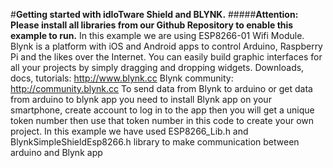 #**Getting started with idIoTware Shield and BLYNK.**
#####**Attention: Please install all libraries from our Github Repository to enable this example to run.**
In this example we are using ESP8266-01 Wifi Module.       
Blynk is a platform with iOS and Android apps to control Arduino, Raspberry Pi and the likes over the Internet. You can easily build graphic interfaces for all your projects by simply dragging and dropping widgets.
Downloads, docs, tutorials: http://www.blynk.cc Blynk community: http://community.blynk.cc
To send data from Blynk to arduino or get data from arduino to blynk app you need to install Blynk app on your smartphone, create account to log in to the app then you will get a unique token number then use that token number in this code to create your own project.
In this example we have used ESP8266_Lib.h and BlynkSimpleShieldEsp8266.h library to make communication between arduino and Blynk app

